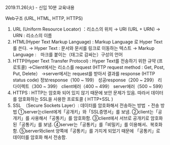 2019.11.26(火) - 신입 10분 교육내용 

Web구조 (URL, HTML, HTTP, HTTPS)

1. URL (Uniform Resource Locator) ：리소스의 위치
   → URI (URL + URN)
   → URN : 리소스의 이름
2. HTML(Hyper Text Markup Language) : Markup Language 로 Hyper Text를 쓴다.
   → Hyper Text : 문서와 문서를 링크로 이동하는 텍스트
   → Markup Language :　마크를 붙이는（태그로 감싸는）구성의 언어
3. HTTP(Hyper Text Transfer Protocol) : Hyper Text를 전송하기 위한 규약 (프로토콜)
   →Client에서는 리소스를 request
   (HTTP request method : Get, Post, Put, Delete）
   →server에서는 request를 받아서 결과를 response
   (HTTP status code)
   정보response（100 ~ 199）
   성공response（200 ~ 299）
   리다이렉트（300 ~ 399）
   client에러（400 ~ 499）
   server에러（500 ~ 599）
4. HTTPS : HTTP는 암호화 되어 있지 않기 때문에 보안 문제가 있음. 따라서 데이터를 암호화하는 SSL을 사용한 프로토콜 ( HTTP+SSL )
5. SSL　（Secure Sockets Layer）: 데이터를 암호화해서 전송하는 방법
   ・전송 방법
   ①server는client에게「공개키」와「SSL증명서」를 보냄.
   ②client는「공개키」를 사용해서「공통키」를 암호화함.
   ③client에서 서브로 공개키로 암호화된「공통키」를 보냄.
   ④server는「공통키」를「비밀키」를 이용해서、복호화함.
   ⑤server와client 양쪽에「공통키」를 가지게 되었기 때문에 「공통키」로 데이터를 암호화 해서 전송함.